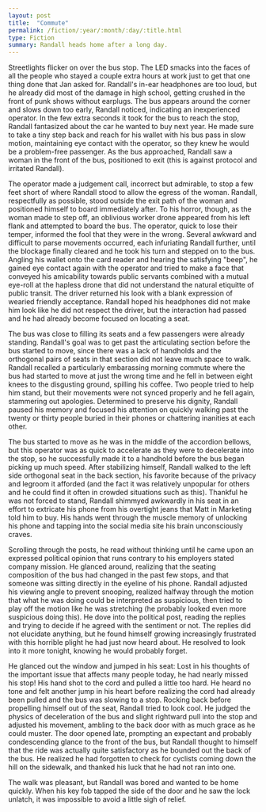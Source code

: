 ```yaml
---
layout: post
title:  "Commute"
permalink: /fiction/:year/:month/:day/:title.html
type: Fiction
summary: Randall heads home after a long day.
---
```


Streetlights flicker on over the bus stop. The LED smacks into the faces of all the people who stayed a couple extra hours at work just to get that one thing done that Jan asked for. Randall's in-ear headphones are too loud, but he already did most of the damage in high school, getting crushed in the front of punk shows without earplugs. The bus appears around the corner and slows down too early, Randall noticed, indicating an inexperienced operator. In the few extra seconds it took for the bus to reach the stop, Randall fantasized about the car he wanted to buy next year. He made sure to take a tiny step back and reach for his wallet with his bus pass in slow motion, maintaining eye contact with the operator, so they knew he would be a problem-free passenger. As the bus approached, Randall saw a woman in the front of the bus, positioned to exit (this is against protocol and irritated Randall). 

The operator made a judgement call, incorrect but admirable, to stop a few feet short of where Randall stood to allow the egress of the woman. Randall, respectfully as possible, stood outside the exit path of the woman and positioned himself to board immediately after. To his horror, though, as the woman made to step off, an oblivious worker drone appeared from his left flank and attempted to board the bus. The operator, quick to lose their temper, informed the fool that they were in the wrong. Several awkward and difficult to parse movements occurred, each infuriating Randall further, until the blockage finally cleared and he took his turn and stepped on to the bus. Angling his wallet onto the card reader and hearing the satisfying "beep", he gained eye contact again with the operator and tried to make a face that conveyed his amicability towards public servants combined with a mutual eye-roll at the hapless drone that did not understand the natural etiquitte of public transit. The driver returned his look with a blank expression of wearied friendly acceptance. Randall hoped his headphones did not make him look like he did not respect the driver, but the interaction had passed and he had already become focused on locating a seat.

The bus was close to filling its seats and a few passengers were already standing. Randall's goal was to get past the articulating section before the bus started to move, since there was a lack of handholds and the orthogonal pairs of seats in that section did not leave much space to walk. Randall recalled a particularly embarassing morning commute where the bus had started to move at just the wrong time and he fell in between eight knees to the disgusting ground, spilling his coffee. Two people tried to help him stand, but their movements were not synced properly and he fell again, stammering out apologies. Determined to preserve his dignity, Randall paused his memory and focused his attention on quickly walking past the twenty or thirty people buried in their phones or chattering inanities at each other. 

The bus started to move as he was in the middle of the accordion bellows, but this operator was as quick to accelerate as they were to decelerate into the stop, so he successfully made it to a handhold before the bus began picking up much speed. After stabilizing himself, Randall walked to the left side orthogonal seat in the back section, his favorite because of the privacy and legroom it afforded (and the fact it was relatively unpopular for others and he could find it often in crowded situations such as this). Thankful he was not forced to stand, Randall shimmyed awkwardly in his seat in an effort to extricate his phone from his overtight jeans that Matt in Marketing told him to buy. His hands went through the muscle memory of unlocking his phone and tapping into the social media site his brain unconsciously craves.

Scrolling through the posts, he read without thinking until he came upon an expressed political opinion that runs contrary to his employers stated company mission. He glanced around, realizing that the seating composition of the bus had changed in the past few stops, and that someone was sitting directly in the eyeline of his phone. Randall adjusted his viewing angle to prevent snooping, realized halfway through the motion that what he was doing could be interpreted as suspicious, then tried to play off the motion like he was stretching (he probably looked even more suspicious doing this). He dove into the political post, reading the replies and trying to decide if he agreed with the sentiment or not. The replies did not elucidate anything, but he found himself growing increasingly frustrated with this horrible plight he had just now heard about. He resolved to look into it more tonight, knowing he would probably forget. 

He glanced out the window and jumped in his seat: Lost in his thoughts of the important issue that affects many people today, he had nearly missed his stop! His hand shot to the cord and pulled a little too hard. He heard no tone and felt another jump in his heart before realizing the cord had already been pulled and the bus was slowing to a stop. Rocking back before propelling himself out of the seat, Randall tried to look cool. He judged the physics of deceleration of the bus and slight rightward pull into the stop and adjusted his movement, ambling to the back door with as much grace as he could muster. The door opened late, prompting an expectant and probably condescending glance to the front of the bus, but Randall thought to himself that the ride was actually quite satisfactory as he bounded out the back of the bus. He realized he had forgotten to check for cyclists coming down the hill on the sidewalk, and thanked his luck that he had not ran into one.

The walk was pleasant, but Randall was bored and wanted to be home quickly. When his key fob tapped the side of the door and he saw the lock unlatch, it was impossible to avoid a little sigh of relief.